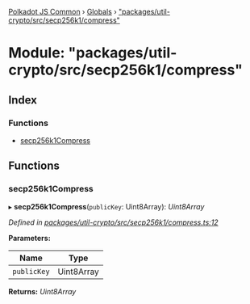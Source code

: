 [Polkadot JS Common](../README.md) › [Globals](../globals.md) › ["packages/util-crypto/src/secp256k1/compress"](_packages_util_crypto_src_secp256k1_compress_.md)

# Module: "packages/util-crypto/src/secp256k1/compress"

## Index

### Functions

* [secp256k1Compress](_packages_util_crypto_src_secp256k1_compress_.md#secp256k1compress)

## Functions

###  secp256k1Compress

▸ **secp256k1Compress**(`publicKey`: Uint8Array): *Uint8Array*

*Defined in [packages/util-crypto/src/secp256k1/compress.ts:12](https://github.com/polkadot-js/common/blob/72281008/packages/util-crypto/src/secp256k1/compress.ts#L12)*

**Parameters:**

Name | Type |
------ | ------ |
`publicKey` | Uint8Array |

**Returns:** *Uint8Array*
